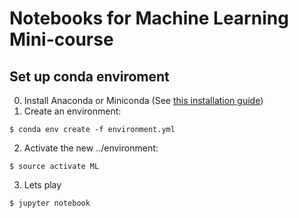 # Notebooks for Machine Learning Mini-course

## Set up conda enviroment
0. Install Anaconda or Miniconda (See [this installation guide](https://conda.io/docs/user-guide/install/index.html))
1. Create an environment:
```
$ conda env create -f environment.yml
```
2. Activate the new ../environment:
```
$ source activate ML
```
3. Lets play
```
$ jupyter notebook 
```

